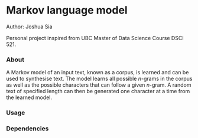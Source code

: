# Markov language model

Author: Joshua Sia

Personal project inspired from UBC Master of Data Science Course DSCI 521.

### About

A Markov model of an input text, known as a corpus, is learned and can be used to synthesise text. The model learns all possible *n*-grams in the corpus as well as the possible characters that can follow a given *n*-gram. A random text of specified length can then be generated one character at a time from the learned model.

### Usage

### Dependencies
